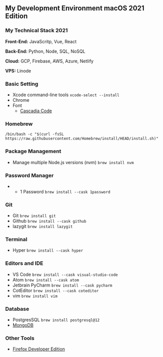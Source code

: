 ## My Development Environment macOS 2021 Edition

### My Technical Stack 2021
**Front-End:** JavaScritp, Vue, React

**Back-End:** Python, Node, SQL, NoSQL

**Cloud:** GCP, Firebase, AWS, Azure, Netlify

**VPS:** Linode

### Basic Setting
* Xcode command-line tools ``` xcode-select --install ```
* Chrome
* Font
  * [Cascadia Code](https://github.com/microsoft/cascadia-code)


### Homebrew
``` /bin/bash -c "$(curl -fsSL https://raw.githubusercontent.com/Homebrew/install/HEAD/install.sh)" ```

### Package Management
* Manage multiple Node.js versions (nvm) ``` brew install nvm ```


### Password Manager
* * 1 Password ``` brew install --cask 1password ```

### Git
* Git ``` brew install git ```
* Github ``` brew install --cask github ```
* lazygit ``` brew install lazygit ```

### Terminal
* Hyper ``` brew install --cask hyper ```

### Editors and IDE
* VS Code ``` brew install --cask visual-studio-code ```
* Atom ``` brew install --cask atom ```
* Jetbrain PyCharm ``` brew install --cask pycharm ```
* CotEditor ``` brew install --cask coteditor ```
* vim ``` brew install vim ```

### Database
* PostgresSQL ``` brew install postgresql@12 ```
* [MongoDB](https://docs.mongodb.com/manual/tutorial/install-mongodb-on-os-x/)

### Other Tools
* [Firefox Developer Edition](https://www.mozilla.org/en-US/firefox/developer/)

